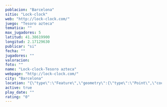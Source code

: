```yaml
---
poblacion: "Barcelona"
sitio: "Lock-clock"
web: "http://lock-clock.com/"
juego: "Tesoro azteca"
tematica: ""
max_jugadores: 5
latitud: 41.38619900
longitud: 2.17129630
publicar: "si"
fecha: ""
jugadores: ""
valoracion: 
foto: ""
name: "Lock-clock-Tesoro azteca"
webpage: "http://lock-clock.com/"
city: "Barcelona"
location: "{\"type\":\"Feature\",\"geometry\":{\"type\":\"Point\",\"coordinates\":[41.386199,2.1712963]}}"
active: true
play_date: ""
rating: "0"
---
```

